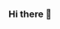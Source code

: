 ### Hi there 👋

<!--
**BlvckWQlf/BlvckWQlf** is a ✨ _special_ ✨ repository because its `README.md` (this file) appears on your GitHub profile.

Here are some ideas to get you started:

- 🔭 I’m currently working on Android Apps in Android Studio
- 🌱 I’m currently learning Kotlin/Swift
- 👯 I’m looking to collaborate on future projects
- 🤔 I’m looking for help with Kotlin
- 💬 Ask me about my experience
- 📫 How to reach me: GitHub

